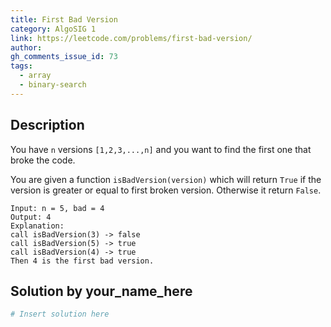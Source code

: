 ```yaml
---
title: First Bad Version
category: AlgoSIG 1
link: https://leetcode.com/problems/first-bad-version/
author:
gh_comments_issue_id: 73
tags:
  - array
  - binary-search
---
```


## Description

You have `n` versions `[1,2,3,...,n]` and you want to find the first one that broke the code.

You are given a function `isBadVersion(version)` which will return `True` if the version is greater or equal to first broken version. Otherwise it return `False`.

```
Input: n = 5, bad = 4
Output: 4
Explanation:
call isBadVersion(3) -> false
call isBadVersion(5) -> true
call isBadVersion(4) -> true
Then 4 is the first bad version.
```

## Solution by your_name_here

```python
# Insert solution here
```

